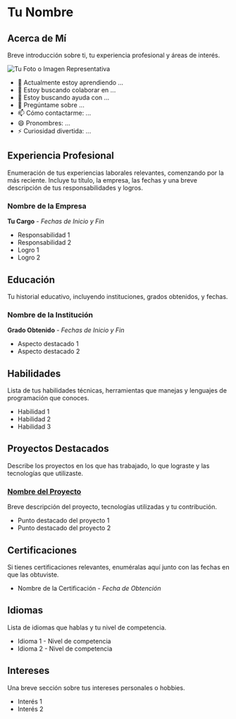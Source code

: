 # Tu Nombre

## Acerca de Mí
Breve introducción sobre ti, tu experiencia profesional y áreas de interés.

![Tu Foto o Imagen Representativa](https://github.com/juanfel2302/JuanCarre-n23.git/Escudo_Unison.png)


- 🌱 Actualmente estoy aprendiendo ...
- 👯 Estoy buscando colaborar en ...
- 🤔 Estoy buscando ayuda con ...
- 💬 Pregúntame sobre ...
- 📫 Cómo contactarme: ...
- 😄 Pronombres: ...
- ⚡ Curiosidad divertida: ...

## Experiencia Profesional
Enumeración de tus experiencias laborales relevantes, comenzando por la más reciente. Incluye tu título, la empresa, las fechas y una breve descripción de tus responsabilidades y logros.

### Nombre de la Empresa
**Tu Cargo** - *Fechas de Inicio y Fin*
- Responsabilidad 1
- Responsabilidad 2
- Logro 1
- Logro 2

## Educación
Tu historial educativo, incluyendo instituciones, grados obtenidos, y fechas.

### Nombre de la Institución
**Grado Obtenido** - *Fechas de Inicio y Fin*
- Aspecto destacado 1
- Aspecto destacado 2

## Habilidades
Lista de tus habilidades técnicas, herramientas que manejas y lenguajes de programación que conoces.

- Habilidad 1
- Habilidad 2
- Habilidad 3

## Proyectos Destacados
Describe los proyectos en los que has trabajado, lo que lograste y las tecnologías que utilizaste.

### [Nombre del Proyecto](enlace-del-proyecto)
Breve descripción del proyecto, tecnologías utilizadas y tu contribución.

- Punto destacado del proyecto 1
- Punto destacado del proyecto 2

## Certificaciones
Si tienes certificaciones relevantes, enuméralas aquí junto con las fechas en que las obtuviste.

- Nombre de la Certificación - *Fecha de Obtención*

## Idiomas
Lista de idiomas que hablas y tu nivel de competencia.

- Idioma 1 - Nivel de competencia
- Idioma 2 - Nivel de competencia

## Intereses
Una breve sección sobre tus intereses personales o hobbies.

- Interés 1
- Interés 2
